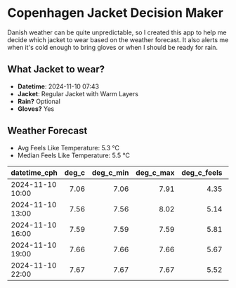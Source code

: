 
# Copenhagen Jacket Decision Maker

Danish weather can be quite unpredictable, so I created this app to help me decide which jacket to wear based on the weather forecast. 
It also alerts me when it's cold enough to bring gloves or when I should be ready for rain.

## What Jacket to wear?

- **Datetime**: 2024-11-10 07:43
- **Jacket**: Regular Jacket with Warm Layers
- **Rain?** Optional
- **Gloves?** Yes

## Weather Forecast
- Avg Feels Like Temperature: 5.3 °C
- Median Feels Like Temperature: 5.5 °C

| datetime_cph     |   deg_c |   deg_c_min |   deg_c_max |   deg_c_feels | weather   | wind   | rain   |
|:-----------------|--------:|------------:|------------:|--------------:|:----------|:-------|:-------|
| 2024-11-10 10:00 |    7.06 |        7.06 |        7.91 |          4.35 | Clouds    | Low    | None   |
| 2024-11-10 13:00 |    7.56 |        7.56 |        8.02 |          5.14 | Clouds    | Low    | None   |
| 2024-11-10 16:00 |    7.59 |        7.59 |        7.59 |          5.81 | Clear     | Low    | None   |
| 2024-11-10 19:00 |    7.66 |        7.66 |        7.66 |          5.67 | Clouds    | Low    | None   |
| 2024-11-10 22:00 |    7.67 |        7.67 |        7.67 |          5.52 | Rain      | Low    | Low    |
        